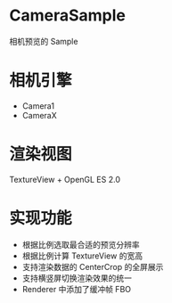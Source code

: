 # CameraSample
相机预览的 Sample

# 相机引擎
- Camera1
- CameraX

# 渲染视图
TextureView + OpenGL ES 2.0

# 实现功能
- 根据比例选取最合适的预览分辨率
- 根据比例计算 TextureView 的宽高
- 支持渲染数据的 CenterCrop 的全屏展示
- 支持横竖屏切换渲染效果的统一
- Renderer 中添加了缓冲帧 FBO

